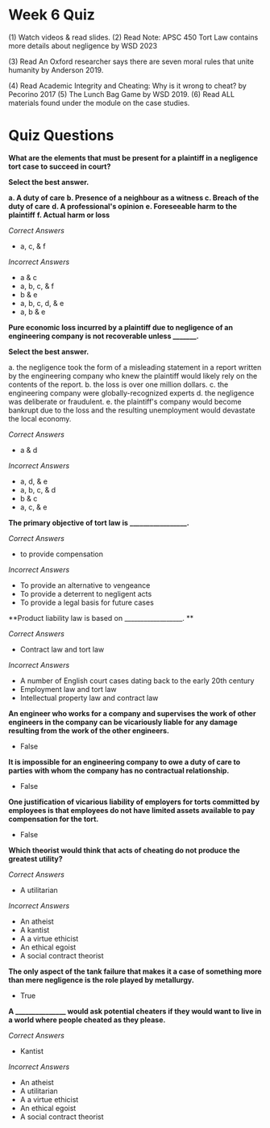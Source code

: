 # Week 6 Quiz

(1) Watch videos & read slides.
 (2) Read Note: APSC 450 Tort Law contains more details about negligence by WSD 2023

(3) Read An Oxford researcher says there are seven moral rules that unite humanity by Anderson 2019.

(4) Read Academic Integrity and Cheating: Why is it wrong to cheat? by Pecorino 2017 (5) The Lunch Bag Game by WSD 2019.
 (6) Read ALL materials found under the module on the case studies.



# Quiz Questions

**What are the elements that must be present for a plaintiff in a negligence tort case to succeed in court?**

**Select the best answer.**

**a. A duty of care**
 **b. Presence of a neighbour as a witness c. Breach of the duty of care**
 **d. A professional's opinion**
 **e. Foreseeable harm to the plaintiff**
 **f. Actual harm or loss**

*Correct Answers*

- a, c, & f

*Incorrect Answers*

- a & c
- a, b, c, & f
- b & e
- a, b, c, d, & e
- a, b & e



**Pure economic loss incurred by a plaintiff due to negligence of an engineering company is not recoverable unless _______.**

**Select the best answer.**

a. the negligence took the form of a misleading statement in a report written by the engineering company who knew the plaintiff would likely rely on the contents of the report.
 b. the loss is over one million dollars.
 c. the engineering company were globally-recognized experts
 d. the negligence was deliberate or fraudulent.
 e. the plaintiff's company would become bankrupt due to the loss and the resulting unemployment would devastate the local economy.

*Correct Answers*

- a & d

*Incorrect Answers*

- a, d, & e
- a, b, c, & d
- b & c
- a, c, & e



**The primary objective of tort law is _________________.**

*Correct Answers*

- to provide compensation

*Incorrect Answers*

- To provide an alternative to vengeance
- To provide a deterrent to negligent acts
- To provide a legal basis for future cases



**Product liability law is based on __________________. **

*Correct Answers*

- Contract law and tort law

*Incorrect Answers*

- A number of English court cases dating back to the early 20th century
- Employment law and tort law
- Intellectual property law and contract law



**An engineer who works for a company and supervises the work of other engineers in the company can be vicariously liable for any damage resulting from the work of the other engineers.**

- False



**It is impossible for an engineering company to owe a duty of care to parties with whom the company has no contractual relationship.**

- False



**One justification of vicarious liability of employers for torts committed by employees is that employees do not have limited assets available to pay compensation for the tort.**

- False



**Which theorist would think that acts of cheating do not produce the greatest utility?**

*Correct Answers*

- A utilitarian

*Incorrect Answers*

- An atheist
- A kantist
- A a virtue ethicist
- An ethical egoist
- A social contract theorist



**The only aspect of the tank failure that makes it a case of something more than mere negligence is the role played by metallurgy.**

- True



**A _______________ would ask potential cheaters if they would want to live in a world where people cheated as they please.**

*Correct Answers*

- Kantist

*Incorrect Answers*

- An atheist
- A utilitarian
- A a virtue ethicist
- An ethical egoist
- A social contract theorist